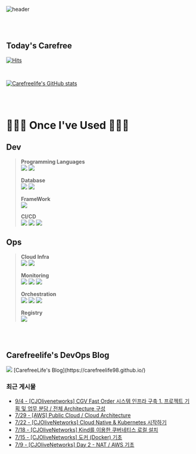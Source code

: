 
![header](https://capsule-render.vercel.app/api?type=waving&text=CarefreeLife!&color=gradient)

<br><br>

## Today's Carefree
[![Hits](https://hits.seeyoufarm.com/api/count/incr/badge.svg?url=https%3A%2F%2Fgithub.com%2FCarefreeLife98&count_bg=%23ADAB92&title_bg=%23555555&icon=github.svg&icon_color=%23E7E7E7&title=Wish+you+all+Carefree&edge_flat=false)](https://hits.seeyoufarm.com)

<br>

[![Carefreelife's GitHub stats](https://github-readme-stats.vercel.app/api?username=carefreelife98)](https://github.com/anuraghazra/github-readme-stats)

<br><br>

# 🧑🏻‍💻 Once I've Used 🧑🏻‍💻

## Dev

>
> **Programming Languages** <br>
> <img src="https://img.shields.io/badge/JAVA-E6522C?style=for-the-badge&logo=java&logoColor=white">
> <img src="https://img.shields.io/badge/Python-3776AB?style=for-the-badge&logo=python&logoColor=white">
> 
> **Database** <br>
> <img src="https://img.shields.io/badge/MySQL-4479A1?style=for-the-badge&logo=MySQL&logoColor=white">
> <img src="https://img.shields.io/badge/MariaDB-003545?style=for-the-badge&logo=MariaDB&logoColor=white">
> 
> **FrameWork** <br>
> <img src="https://img.shields.io/badge/SpringBoot-6DB33F?style=for-the-badge&logo=SpringBoot&logoColor=white">
> 
> **CI/CD** <br>
> <img src="https://img.shields.io/badge/Github Actions-2088FF?style=for-the-badge&logo=githubactions&logoColor=white">
> <img src="https://img.shields.io/badge/ArgoCD-EF7B4D?style=for-the-badge&logo=argo&logoColor=white">
> <img src="https://img.shields.io/badge/TerraformCloud-7B42BC?style=for-the-badge&logo=terraform&logoColor=white"> <br>

## Ops
> 
> **Cloud Infra** <br>
> <img src="https://img.shields.io/badge/aws-FF9900?style=for-the-badge&logo=aws&logoColor=white">
> <img src="https://img.shields.io/badge/Terraform-7B42BC?style=for-the-badge&logo=terraform&logoColor=white">
> 
> **Monitoring** <br>
> <img src="https://img.shields.io/badge/Istio-466BB0?style=for-the-badge&logo=istio&logoColor=white">
> <img src="https://img.shields.io/badge/Prometheus-E6522C?style=for-the-badge&logo=prometheus&logoColor=white">
> <img src="https://img.shields.io/badge/Grafana-F46800?style=for-the-badge&logo=grafana&logoColor=white">
> 
> **Orchestration** <br>
> <img src="https://img.shields.io/badge/Docker-2496ED?style=for-the-badge&logo=Docker&logoColor=white">
> <img src="https://img.shields.io/badge/Kubernetes-326CE5?style=for-the-badge&logo=Kubernetes&logoColor=white">
> <img src="https://img.shields.io/badge/EKS-FF9900?style=for-the-badge&logo=amazoneks&logoColor=white">
> 
> **Registry** <br>
> <img src="https://img.shields.io/badge/github-181717?style=for-the-badge&logo=github&logoColor=white">

<br><br>

## Carefreelife's DevOps Blog
<img src="https://img.shields.io/badge/Github Pages-222222?style=for-the-badge&logo=githubpages&logoColor=white">
[CarefreeLife's Blog](https://carefreelife98.github.io/)

### 최근 게시물

 - [9/4 - [CJOlivenetworks] CGV Fast Order 시스템 인프라 구축 1. 프로젝트 기획 및 업무 분담 / 전체 Architecture 구성](https://carefreelife98.github.io/cloud-wave-project/Project_Architecture/)
 - [7/29 - [AWS] Public Cloud / Cloud Architecture](https://carefreelife98.github.io/cloud-wave-public/Public/)
 - [7/22 - [CJOliveNetworks] Cloud Native &amp; Kubernetes 시작하기](https://carefreelife98.github.io/cloud-wave-kubernetes/Day23-Kubernetes/)
 - [7/18 - [CJOliveNetworks] Kind를 이용한 쿠버네티스 로컬 설치](https://carefreelife98.github.io/cloud-wave-kubernetes/Kind%EB%A5%BC-%EC%9D%B4%EC%9A%A9%ED%95%9C-%EC%BF%A0%EB%B2%84%EB%84%A4%ED%8B%B0%EC%8A%A4-%EB%A1%9C%EC%BB%AC-%EC%84%A4%EC%B9%98-%EA%B0%80%EC%9D%B4%EB%93%9C/)
 - [7/15 - [CJOliveNetworks] 도커 (Docker) 기초](https://carefreelife98.github.io/cloud-wave-virtualization/day16-Virtualization/)
 - [7/9 - [CJOliveNetworks] Day 2 - NAT / AWS 기초](https://carefreelife98.github.io/cloud-wave/Day-2-NAT-AWS/)
